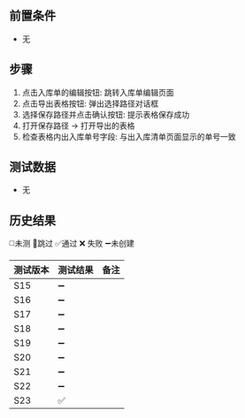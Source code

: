 
## 前置条件

- 无

## 步骤

1. 点击入库单的编辑按钮: 跳转入库单编辑页面
2. 点击导出表格按钮: 弹出选择路径对话框
3. 选择保存路径并点击确认按钮: 提示表格保存成功
4. 打开保存路径 -> 打开导出的表格
5. 检查表格内出入库单号字段: 与出入库清单页面显示的单号一致

## 测试数据

- 无

## 历史结果
 ◻️未测    🚫跳过     ✅通过    ❌ 失败    ➖未创建
  
| 测试版本 | 测试结果 | 备注 |
| ---- | ---- | ---- |
| S15 | ➖ |  |
| S16 | ➖ |  |
| S17 | ➖ |  |
| S18 | ➖ |  |
| S19 | ➖ |  |
| S20 | ➖ |  |
| S21 | ➖ |  |
| S22 | ➖ |  |
| S23 | ✅ |  |
